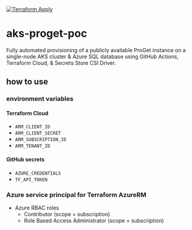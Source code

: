 [![Terraform Apply](https://github.com/emerconnelly/aks-proget-poc/actions/workflows/terraform-apply.yml/badge.svg?branch=main)](https://github.com/emerconnelly/aks-proget-poc/actions/workflows/terraform-apply.yml)

# aks-proget-poc
Fully automated provisioning of a publicly available ProGet instance on a single-node AKS cluster & Azure SQL database using GitHub Actions, Terraform Cloud, & Secrets Store CSI Driver.

## how to use

### environment variables

#### Terraform Cloud
- `ARM_CLIENT_ID`
- `ARM_CLIENT_SECRET`
- `ARM_SUBSCRIPTION_ID`
- `ARM_TENANT_ID`

#### GitHub secrets
- `AZURE_CREDENTIALS`
- `TF_API_TOKEN`

### Azure service principal for Terraform AzureRM
- Azure RBAC roles
  - Contributor (scope = subscription)
  - Role Based Access Administrator (scope = subscription)
